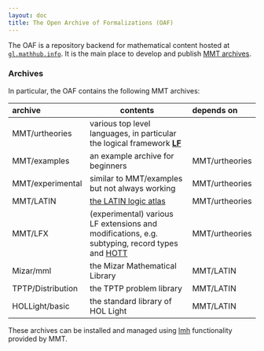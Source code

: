 ```yaml
---
layout: doc
title: The Open Archive of Formalizations (OAF)
---
```

The OAF is a repository backend for mathematical content hosted at [`gl.mathhub.info`](http://gl.mathhub.info).
It is the main place to develop and publish [MMT archives](.).

### Archives
In particular, the OAF contains the following MMT archives:

archive |	contents |	depends on
:----- | -------- | :--------
MMT/urtheories |	various top level languages, in particular the logical framework [**LF**](https://en.wikipedia.org/wiki/Logical_framework#LF) | 	
MMT/examples	| an example archive for beginners	| MMT/urtheories
MMT/experimental	| similar to MMT/examples but not always working	| MMT/urtheories
MMT/LATIN	| [the LATIN logic atlas](LATIN/index.html)	| MMT/urtheories
MMT/LFX | (experimental) various LF extensions and modifications, e.g. subtyping, record types and [HOTT](https://homotopytypetheory.org) | MMT/urtheories
Mizar/mml	| the Mizar Mathematical Library	| MMT/LATIN
TPTP/Distribution	| the TPTP problem library	| MMT/LATIN
HOLLight/basic	| the standard library of HOL Light	| MMT/LATIN


These archives can be installed and managed using [lmh](../applications/lmh) functionality provided by MMT. 
